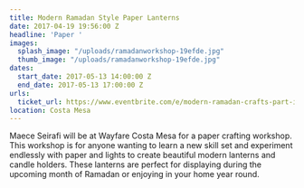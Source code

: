 ```yaml
---
title: Modern Ramadan Style Paper Lanterns
date: 2017-04-19 19:56:00 Z
headline: 'Paper '
images:
  splash_image: "/uploads/ramadanworkshop-19efde.jpg"
  thumb_image: "/uploads/ramadanworkshop-19efde.jpg"
dates:
  start_date: 2017-05-13 14:00:00 Z
  end_date: 2017-05-13 17:00:00 Z
urls:
  ticket_url: https://www.eventbrite.com/e/modern-ramadan-crafts-part-i-tickets-33508270138
location: Costa Mesa
---
```


Maece Seirafi will be at Wayfare Costa Mesa for a paper crafting workshop. This workshop is for anyone wanting to learn a new skill set and experiment endlessly with paper and lights to create beautiful modern lanterns and candle holders. These lanterns are perfect for displaying during the upcoming month of Ramadan or enjoying in your home year round. 